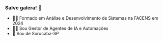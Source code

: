 ### Salve galera! 👋

- 🧑‍🎓 Formado em Análise e Desenvolvimento de Sistemas na FACENS em 2024
- 👨‍💻 Sou Gestor de Agentes de IA e Automações
- 🚩 Sou de Sorocaba-SP
